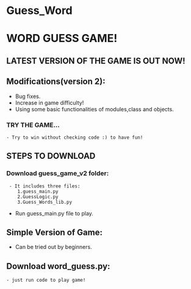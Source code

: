 # Guess_Word
# WORD GUESS GAME!
## LATEST VERSION OF THE GAME IS OUT NOW!
## Modifications(version 2):
   * Bug fixes.
   * Increase in game difficulty!
   * Using some basic functionalities of modules,class and objects.
### TRY THE GAME... 
    - Try to win without checking code :) to have fun!
## STEPS TO DOWNLOAD
### Download guess_game_v2 folder:
     - It includes three files:
        1.guess_main.py
        2.GuessLogic.py
        3.Guess_Words_lib.py
   - Run guess_main.py file to play.
## Simple Version of Game:
   * Can be tried out by beginners.
## Download word_guess.py:
    - just run code to play game!
